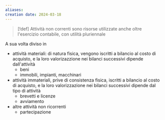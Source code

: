 ```yaml
---
aliases: 
creation date: 2024-03-18
---
```


> [!def]
> Attività non correnti sono risorse utilizzate anche oltre l'esercizio contabile, con utilità pluriennale

A sua volta diviso in
- attività materiali: di natura fisica, vengono iscritti a bilancio al costo di acquisto, e la loro valorizazzione nei bilanci successivi dipende dall'attività
	- beni
	- immobili, impianti, macchinari
- attività immateriali, prive di consistenza fisica, iscritti a bilancio al costo di acquisto, e la loro valorizzazione nei bilanci successivi dipende dal tipo di attività
	- brevetti e licenze
	- avviamento
- altre attività non ricorrenti
	- partecipazione